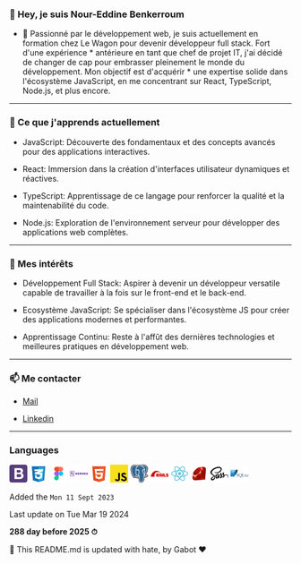 

### 👋 Hey, je suis Nour-Eddine Benkerroum



* 🚀 Passionné par le développement web, je suis actuellement en formation chez Le Wagon pour devenir développeur full stack. Fort d'une expérience * antérieure en tant que chef de projet IT, j'ai décidé de changer de cap pour embrasser pleinement le monde du développement. Mon objectif est d'acquérir * une expertise solide dans l'écosystème JavaScript, en me concentrant sur React, TypeScript, Node.js, et plus encore.

---

### 🌱 Ce que j'apprends actuellement

* JavaScript: Découverte des fondamentaux et des concepts avancés pour des applications interactives.

* React: Immersion dans la création d'interfaces utilisateur dynamiques et réactives.

* TypeScript: Apprentissage de ce langage pour renforcer la qualité et la maintenabilité du code.

* Node.js: Exploration de l'environnement serveur pour développer des applications web complètes.

---

### 🎯 Mes intérêts

* Développement Full Stack: Aspirer à devenir un développeur versatile capable de travailler à la fois sur le front-end et le back-end.

* Ecosystème JavaScript: Se spécialiser dans l'écosystème JS pour créer des applications modernes et performantes.

* Apprentissage Continu: Reste à l'affût des dernières technologies et meilleures pratiques en développement web.

---

### 📫 Me contacter

*  [Mail](noureddine.benkerroum@gmail.com)

*  [Linkedin](https://www.linkedin.com/in/nbenkerroum/)

---

### Languages


<img src="images/Bootstrap.svg" width="32" height="32" /> <img src="images/Css3.svg" width="32" height="32" /> <img src="images/Figma.svg" width="32" height="32"/> <img src="images/Heroku.svg" width="32" height="32" /> <img src="images/Html.svg" width="32" height="32"/> <img src="images/Javascript.svg" width="32" height="32"/> <img src="images/Postgresql.svg" width="32" height="32" /> <img src="images/Rails.svg" width="32" height="32"/> <img src="images/React.svg" width="32" height="32" /> <img src="images/Ruby.svg" width="32" height="32" /> <img src="images/Sass.svg" width="32" height="32"/> <img src="images/Sqlite.svg" width="32" height="32"/>

Added the `Mon 11 Sept 2023`


Last update on Tue Mar 19 2024

**288 day before 2025 ⏱**

🤖 This README.md is updated with hate, by Gabot ❤️

